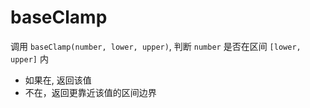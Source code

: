 # baseClamp

调用 `baseClamp(number, lower, upper)`, 判断 `number` 是否在区间 `[lower, upper]` 内

- 如果在, 返回该值
- 不在，返回更靠近该值的区间边界
